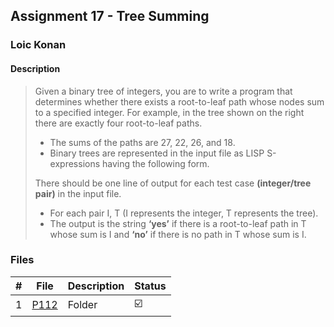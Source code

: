 ## Assignment 17 - Tree Summing

### Loic Konan

#### Description

> Given a binary tree of integers, you are to write a program
> that determines whether there exists a root-to-leaf path whose
> nodes sum to a specified integer.
> For example, in the tree shown on the right there are exactly four root-to-leaf paths.
>
> - The sums of the paths are 27, 22, 26, and 18.
> - Binary trees are represented in the input file as LISP S-expressions having the following form.
>
> There should be one line of output for each test case **(integer/tree pair)** in the input file.
>
> - For each pair I, T (I represents the integer, T represents the tree).
> - The output is the string **‘yes’** if there is a root-to-leaf path in T whose sum is I and
> **‘no’** if there is no path in T whose sum is I.

### Files

|   #   | File     | Description | Status                  |
| :---: | -------- | ----------- | ----------------------- |
|   1   | [P112](./P112) | Folder      | :ballot_box_with_check: |
